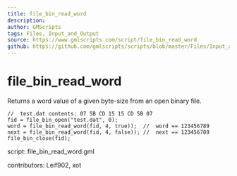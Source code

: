 ```yaml
---
title: file_bin_read_word
description: 
author: GMScripts
tags: Files, Input_and_Output
source: https://www.gmlscripts.com/script/file_bin_read_word
github: https://github.com/gmlscripts/scripts/blob/master/Files/Input_and_Output/file_bin_read_word.gml
---
```


file_bin_read_word
==================

Returns a word value of a given byte-size from an open binary file.

    //  test.dat contents: 07 5B CD 15 15 CD 5B 07
    fid = file_bin_open("test.dat", 0);
    word = file_bin_read_word(fid, 4, true));  //  word == 123456789
    next = file_bin_read_word(fid, 4, false)); //  next == 123456789
    file_bin_close(fid);

script: file_bin_read_word.gml

contributors: Leif902, xot
